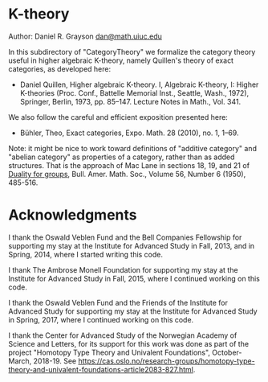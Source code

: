 K-theory
========

Author: Daniel R. Grayson <dan@math.uiuc.edu>

In this subdirectory of "CategoryTheory" we formalize the category theory
useful in higher algebraic K-theory, namely Quillen's theory of exact
categories, as developed here:

* Daniel Quillen, Higher algebraic K-theory. I, Algebraic K-theory, I: Higher
  K-theories (Proc. Conf., Battelle Memorial Inst., Seattle, Wash., 1972),
  Springer, Berlin, 1973, pp. 85–147. Lecture Notes in Math., Vol. 341.

We also follow the careful and efficient exposition presented here:

* Bühler, Theo, Exact categories, Expo. Math. 28 (2010), no. 1, 1–69.

Note: it might be nice to work toward definitions of "additive category" and
"abelian category" as properties of a category, rather than as added
structures.  That is the approach of Mac Lane in sections 18, 19, and 21 of
[Duality for
groups](http://projecteuclid.org/DPubS/Repository/1.0/Disseminate?view=body&id=pdf_1&handle=euclid.bams/1183515045),
Bull. Amer. Math. Soc., Volume 56, Number 6 (1950), 485-516.

Acknowledgments
===============

I thank the Oswald Veblen Fund and the Bell Companies Fellowship for supporting
my stay at the Institute for Advanced Study in Fall, 2013, and in Spring, 2014,
where I started writing this code.

I thank The Ambrose Monell Foundation for supporting my stay at the Institute
for Advanced Study in Fall, 2015, where I continued working on this code.

I thank the Oswald Veblen Fund and the Friends of the Institute for Advanced
Study for supporting my stay at the Institute for Advanced Study in Spring,
2017, where I continued working on this code.

I thank the Center for Advanced Study of the Norwegian Academy of Science and
Letters, for its support for this work was done as part of the project
"Homotopy Type Theory and Univalent Foundations", October-March, 2018-19.
See <https://cas.oslo.no/research-groups/homotopy-type-theory-and-univalent-foundations-article2083-827.html>.
